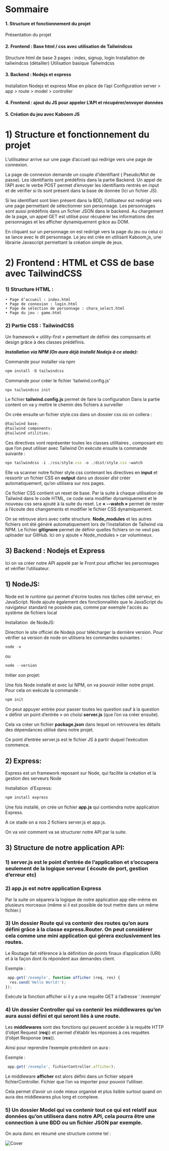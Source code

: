 # Sommaire

#### 1. Structure et fonctionnement du projet
Présentation du projet

#### 2. Frontend : Base html / css avec utilisation de Tailwindcss

Structure html de base 3 pages : index, signup, login
Installation de tailwindcss (détailler)
Utilisation basique Tailwindcss

#### 3. Backend : Nodejs et express

Installation Nodejs et express
Mise en place de l’api
Configuration server > app > route > model > controller

#### 4. Frontend : ajout du JS pour appeler L’API et récupérer/envoyer données

#### 5. Création du jeu avec Kaboom JS



# 1) Structure et fonctionnement du projet

L’utilisateur arrive sur une page d’accueil qui redirige vers une page de connexion. 

La page de connexion demande un couple d’identifiant ( Pseudo/Mot de passe).
Les identifiants sont prédéfinis dans la partie Backend.
Un appel de l’API avec le verbe POST permet d’envoyer les identifiants rentrés en input et de vérifier si ils sont présent dans la base de donnée (Ici un fichier JS).

Si les identifiant sont bien présent dans la BDD, l’utilisateur est redirigé vers une page permettant de sélectionner son personnage.
Les personnages sont aussi prédéfinis dans un fichier JSON dans le backend.
Au chargement de la page, un appel GET est utilisé pour récupérer les informations des personnages et les afficher dynamiquement grâce au DOM.

En cliquant sur un personnage on est redirigé vers la page du jeu ou celui ci se lance avec le dit personnage.
Le jeu est crée en utilisant Kaboom,js, une librairie Javascript permettant la création simple de jeux.


# 2) Frontend : HTML et CSS de base avec TailwindCSS

### 1) Structure HTML :

    • Page d’accueil : index.html
    • Page de connexion : login.html
    • Page de sélection de personnage : chara_select.html
    • Page du jeu : game.html



### 2) Partie CSS : TailwindCSS

Un framework « utility-first » permettant de définir des composants et design grâce à des classes prédéfinis.

***Installation via NPM (On aura déjà installé Nodejs à ce stade):***

Commande pour installer via npm
```javascript
npm install -D tailwindcss
```

Commande pour créer le fichier ‘tailwind.config.js’
```javascript
npx tailwindcss init
```

Le fichier **tailwind.config.js** permet de faire la configuration
Dans la partie content on va y mettre le chemin des fichiers à surveiller










On crée ensuite un fichier style.css dans un dossier css où on collera :
```javascript
@tailwind base;
@tailwind components;
@tailwind utilities;
```
Ces directives vont représenter toutes les classes utilitaires , composant etc que l’on peut utiliser avec Tailwind
On exécute ensuite la commande suivante :
```javascript
npx tailwindcss -i ./css/style.css -o ./dist/style.css –watch
```
Elle va scanner notre fichier style.css contenant les directives en **input** et ressortir un fichier CSS en **output** dans un dossier *dist* créer automatiquement, qu’on utilisera sur nos pages.

Ce fichier CSS contient un reset de base. Par la suite à chaque utilisation de Tailwind dans le code HTML, ce code sera modifier dynamiquement et le nouveau css sera ajouté à la suite du reset.
Le **« --watch »** permet de rester à l’écoute des changements et modifier le fichier CSS dynamiquement.





On se retrouve alors avec cette structure. 
**Node_modules** et les autres fichiers ont été généré automatiquement lors de l’installation de Tailwind via NPM. 
Le fichier **gitignore** permet de définir quelles fichiers on ne veut pas uploader sur GitHub. Ici on y ajoute « Node_modules » car volumineux.


## 3) Backend : Nodejs et Express

Ici on va créer notre API appelé par le Front pour afficher les personnages et vérifier l’utilisateur.

## 1) NodeJS:

Node est le runtime qui permet d'écrire toutes nos tâches côté serveur, en JavaScript. Node ajoute également des fonctionnalités que le JavaScript du navigateur standard ne possède pas, comme par exemple l'accès au système de fichiers local 

Installation  de NodeJS:





Direction le site officiel de Nodejs pour télécharger la dernière version.
Pour vérifier sa version de node on utilisera les commandes suivantes :
```javascript
node -v
```
ou
```javascript
node --version
```
Initier son projet:

Une fois Node installé et avec lui NPM, on va pouvoir initier notre projet.
Pour cela on exécute la commande :
```javascript
npm init
```
On peut appuyer entrée pour passer toutes les question sauf à la question « définir un point d’entrée » on choisi **server.js** (que l’on va créer ensuite).

Cela va créer un fichier **package.json** dans lequel on retrouvera les détails des dépendances utilisé dans notre projet.





Ce point d’entrée server.js est le fichier JS à partir duquel l’exécution commence.

## 2) Express:

Express est un framework reposant sur Node, qui facilite la création et la gestion des serveurs Node 

Installation  d’Express:
```javascript
npm install express
```
Une fois installé, on crée un fichier **app.js** qui contiendra notre application Express.

A ce stade on a nos 2 fichiers server.js et app.js.

On va voir comment va se structurer notre API par la suite.

## 3) Structure de notre application API:

### 1) server.js est le point d’entrée de l’application et s’occupera seulement de la logique serveur ( écoute de port, gestion d’erreur etc)

### 2) app.js est notre application Express

Par la suite on séparera la logique de notre application app elle-même en plusieurs morceaux (même si il est possible de tout mettre dans un même fichier.)

### 3) Un dossier Route qui va contenir des routes qu’on aura défini grâce à la classe express.Router. On peut considérer cela comme une mini application qui gérera exclusivement les routes.

Le Routage fait référence à la définition de points finaux d’application (URI) et à la façon dont ils répondent aux demandes client.

Exemple :
```javascript
 app.get('/exemple', function afficher (req, res) {
  res.send('Hello World!');
});
```
Exécute la fonction afficher si il y a une requête GET à l’adresse ‘ /exemple’


### 4) Un dossier Controller qui va contenir les middlewares  qu’on aura aussi défini et qui seront liés à une route.
Les **middlewares** sont des fonctions qui peuvent accéder à la requête HTTP (l’objet Request (**req**)) et permet d’établir les réponses à ces requêtes (l’objet Response (**res**)). 

Ainsi pour reprendre l’exemple précédent on aura :

Exemple :
```javascript
 app.get('/exemple', fichierController.afficher);
```
Le middleware **afficher** est alors défini dans un fichier séparé fichierController.
Fichier que l’on va importer pour pouvoir l’utiliser.

Cela permet d’avoir un code mieux organisé et plus lisible surtout quand on aura des middlewares plus long et complexe.


### 5) Un dossier Model qui va contenir tout ce qui est relatif aux données qu’on utilisera dans notre API, cela pourra être une connection à une BDD ou un fichier JSON par exemple. 

On aura donc en résumé une structure comme tel :

![Cover](https://github.com/FlorentRVE/projet_game/blob/5689e3dc27ab0238947565d923415f0958e9dcfb/schema.png)
